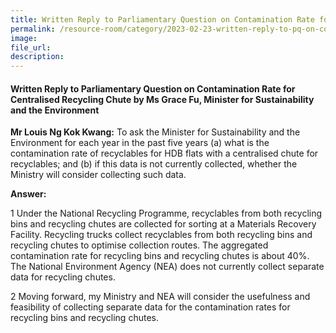 ```yaml
---  
title: Written Reply to Parliamentary Question on Contamination Rate for Centralised Recycling Chute by Ms Grace Fu, Minister for Sustainability and the Environment
permalink: /resource-room/category/2023-02-23-written-reply-to-pq-on-contamination-rate-for-centralised-recycling-chute
image:  
file_url:  
description:  
---  
```

#### Written Reply to Parliamentary Question on Contamination Rate for Centralised Recycling Chute by Ms Grace Fu, Minister for Sustainability and the Environment

**Mr Louis Ng Kok Kwang:** To ask the Minister for Sustainability and the Environment for each year in the past five years (a) what is the contamination rate of recyclables for HDB flats with a centralised chute for recyclables; and (b) if this data is not currently collected, whether the Ministry will consider collecting such data.

**Answer:**

1 Under the National Recycling Programme, recyclables from both recycling bins and recycling chutes are collected for sorting at a Materials Recovery Facility. Recycling trucks collect recyclables from both recycling bins and recycling chutes to optimise collection routes. The aggregated contamination rate for recycling bins and recycling chutes is about 40%. The National Environment Agency (NEA) does not currently collect separate data for recycling chutes.

2 Moving forward, my Ministry and NEA will consider the usefulness and feasibility of collecting separate data for the contamination rates for recycling bins and recycling chutes.
